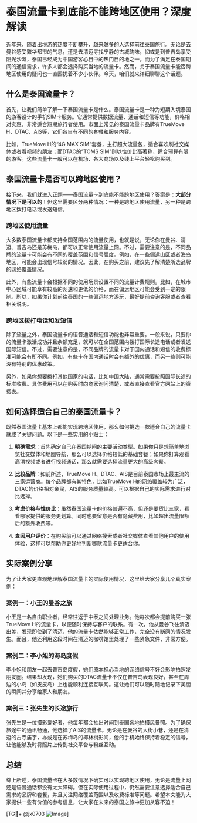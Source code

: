 # 泰国流量卡到底能不能跨地区使用？深度解读

近年来，随着出境游的热度不断攀升，越来越多的人选择前往泰国旅行。无论是去曼谷感受繁华都市的气息，还是去清迈寻找宁静的古城韵味，抑或是到普吉岛享受阳光沙滩，泰国已经成为中国游客心目中的热门目的地之一。而为了满足在泰国期间的通信需求，许多人都会选择购买当地的流量卡。然而，关于泰国流量卡能否跨地区使用的疑问也一直困扰着不少小伙伴。今天，咱们就来详细聊聊这个话题。

## 什么是泰国流量卡？

首先，让我们简单了解一下泰国流量卡是什么。泰国流量卡是一种为短期入境泰国的游客设计的手机SIM卡服务。它通常提供数据流量、通话和短信等功能，价格相对实惠，非常适合短期旅行者使用。市面上常见的泰国流量卡品牌有TrueMove H、DTAC、AIS等，它们各自有不同的套餐和服务内容。

比如，TrueMove H的“4G MAX SIM”套餐，主打超大流量包，适合喜欢刷社交媒体或者看视频的朋友；而DTAC的“TOMS SIM”则以性价比高著称，适合预算有限的游客。这些流量卡一般可以在机场、各大商场以及线上平台轻松购买到。

## 泰国流量卡是否可以跨地区使用？

接下来，我们就进入正题——泰国流量卡到底能不能跨地区使用？答案是：**大部分情况下是可以的**！但这里需要区分两种情况：一种是跨地区使用流量，另一种是跨地区拨打电话或发送短信。

### 跨地区使用流量

大多数泰国流量卡都支持全国范围内的流量使用，也就是说，无论你在曼谷、清迈、普吉岛还是苏梅岛，都可以正常使用流量上网。不过，需要注意的是，不同品牌的流量卡可能会有不同的覆盖范围和信号强度。例如，在一些偏远山区或者海岛地区，可能会出现信号较弱的情况。因此，在购买之前，建议先了解清楚所选品牌的网络覆盖情况。

此外，有些流量卡会根据不同的使用场景设置不同的流量计费规则。比如，在城市中心区域可能享有较高的网速和更低的价格，而在偏远地区可能会受到一定的限制。所以，如果你计划前往泰国的一些偏远地方游玩，最好提前咨询客服或者查看相关说明。

### 跨地区拨打电话和发短信

除了流量之外，泰国流量卡的语音通话和短信功能也非常重要。一般来说，只要你的流量卡激活成功并且余额充足，就可以在全国范围内拨打国际长途电话或者发送国际短信。不过，需要注意的是，不同品牌的流量卡对于国内通话和短信的收费标准可能会有所不同。例如，有些卡在国内通话时会有额外的优惠，而另一些则可能没有特别的优惠政策。

另外，如果你想要拨打其他国家的电话，比如中国大陆，通常需要按照国际长途的标准收费。具体费用可以在购买时向商家询问清楚，或者直接查看官方网站上的资费表。

## 如何选择适合自己的泰国流量卡？

既然泰国流量卡基本上都能实现跨地区使用，那么如何挑选一款适合自己的流量卡就成了关键问题。以下是一些实用的小贴士：

1. **明确需求**：首先确定自己在泰国期间的主要活动类型。如果你只是想简单地浏览社交媒体和地图导航，那么可以选择价格较低的基础套餐；如果你打算观看高清视频或者进行视频通话，那么就需要选择流量更大的高级套餐。

2. **比较品牌**：如前所述，TrueMove H、DTAC、AIS是目前泰国市场上最主流的三家运营商。每个品牌都有其特色，比如TrueMove H的网络覆盖较为广泛，DTAC的价格相对亲民，AIS的服务质量较高。可以根据自己的实际需求进行对比选择。

3. **考虑价格与性价比**：虽然泰国流量卡的价格普遍不高，但还是要货比三家，看看哪家提供的服务更划算。同时也要留意是否有隐藏费用，比如超出流量限额后的额外收费等。

4. **查阅用户评价**：在购买前可以通过网络搜索或者社交媒体查看其他用户的使用体验，这样可以帮助你更好地判断哪款流量卡更适合你。

## 实际案例分享

为了让大家更直观地理解泰国流量卡的实际使用情况，这里给大家分享几个真实案例：

### 案例一：小王的曼谷之旅

小王是一名自由职业者，经常往返于中泰之间处理业务。他每次都会提前购买一张TrueMove H的流量卡，以便随时保持与客户的联系。有一次，他从曼谷飞往清迈出差，发现即使到了清迈，他的流量卡依然能够正常工作，完全没有断网的情况发生。而且，他还利用这段时间在清迈的咖啡馆里处理了一些紧急文件，非常方便。

### 案例二：李小姐的海岛度假

李小姐和朋友一起去普吉岛度假，她们原本担心当地的网络信号不好会影响拍照发朋友圈。结果却发现，她们购买的DTAC流量卡不仅在普吉岛表现良好，甚至在周边的小岛（如皮皮岛）上也能顺利连接互联网。这让她们可以随时随地记录下美丽的瞬间并分享给家人和朋友。

### 案例三：张先生的长途旅行

张先生是一位摄影爱好者，他每年都会抽出时间到泰国各地拍摄风景照。为了确保旅途中的通讯畅通，他选择了AIS的流量卡。无论是在曼谷的大街小巷，还是在清迈的古寺庙宇，亦或是在苏梅岛的椰林树影间，他的手机始终保持着稳定的信号，让他能够及时将照片上传到社交平台与粉丝互动。

## 总结

综上所述，泰国流量卡在大多数情况下确实可以实现跨地区使用，无论是流量上网还是语音通话都没有太大障碍。但在实际使用过程中，仍然需要注意选择适合自己需求的品牌和套餐，并且关注网络覆盖范围以及收费标准等问题。希望本文能为大家提供一些有价值的参考信息，让大家在未来的泰国之旅中更加从容不迫！

[TG💪+ @jx0703 ![Image](https://github.com/user-attachments/assets/dbca1d08-cadb-493c-b0ec-ad6f7a83f270)]